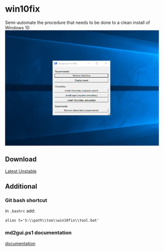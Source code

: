 # win10fix
Semi-automate the procedure that needs to be done to a clean install of Windows 10
![ScreenShot](app/preview.png)

## Download
[Latest Unstable](https://github.com/norgeous/win10fix/archive/master.zip)

## Additional

### Git bash shortcut
in `.bashrc` add:
```
alias t='S:\\path\\too\\win10fix\\tool.bat'
```

### md2gui.ps1 documentation
[documentation](app/md2gui.md)
